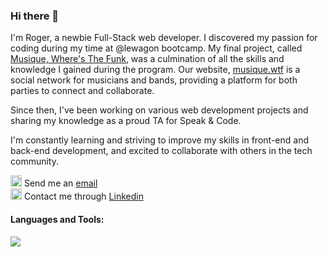 ### Hi there 👋
I'm Roger, a newbie Full-Stack web developer. I discovered my passion for coding during my time at @lewagon bootcamp.
My final project, called [Musique, Where's The Funk](https://github.com/OmaryMahboob/le-musique-project), was a culmination of all the skills and knowledge I gained during the program. Our website, [musique.wtf](https://www.musique.wtf) is a social network for musicians and bands, providing a platform for both parties to connect and collaborate.

Since then, I've been working on various web development projects and sharing my knowledge as a proud TA for Speak & Code.

I'm constantly learning and striving to improve my skills in front-end and back-end development, and excited to collaborate with others in the tech community.


<span>
  <img src="https://user-images.githubusercontent.com/117030484/234676614-0509bf6c-f8e3-4653-83dc-a01353701da0.png" height="18px" />
  Send me an <a href="mailto:roger.silva@live.cl">email</a>
</span>
<br>
<span>
  <img src="https://user-images.githubusercontent.com/117030484/234676223-a741aa77-c58a-4833-928b-d4b7593dfb28.png" height="18px" />
  Contact me through <a href="https://www.linkedin.com/in/rog-silva/">Linkedin</a>
</span>

#### Languages and Tools:
  <a href="#">
    <img src="https://skillicons.dev/icons?i=rails,ruby,html,css,js,sqlite" />
  </a>
